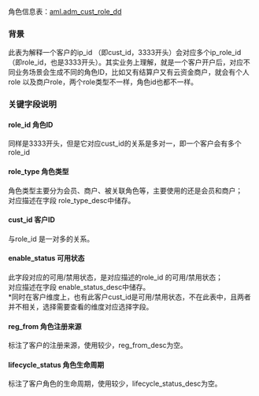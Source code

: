 角色信息表：[aml.adm_cust_role_dd](https://www.baidu.com/assets/catalog/detail/table/adm_cust_role_dd/info)

<a name="nSOL0"></a>

### 背景

此表为解释一个客户的ip_id （即cust_id，3333开头）会对应多个ip_role_id （即role_id，也是3333开头）。其实业务上理解，就是一个客户开户后，对应不同业务场景会生成不同的角色ID，比如又有结算户又有云资金商户，就会有个人role 以及商户role，两个role类型不一样，角色id也都不一样。

<a name="kpInt"></a>

### 关键字段说明

<a name="BLpPo"></a>

#### role_id 角色ID

同样是3333开头，但是它对应cust_id的关系是多对一，即一个客户会有多个role_id
<a name="AMs5V"></a>

#### role_type 角色类型

角色类型主要分为会员、商户、被关联角色等，主要使用的还是会员和商户；<br />对应描述在字段 role_type_desc中储存。
<a name="JHlTP"></a>

#### cust_id 客户ID

与role_id 是一对多的关系。
<a name="h5769"></a>

#### enable_status 可用状态

此字段对应的可用/禁用状态，是对应描述的role_id 的可用/禁用状态；<br />对应描述在字段 enable_status_desc中储存。<br />*同时在客户维度上，也有此客户cust_id是可用/禁用状态，不在此表中，且两者并不相关，选择需要查看的维度对应选择字段。
<a name="BhYXU"></a>

#### reg_from 角色注册来源

标注了客户的注册来源，使用较少，reg_from_desc为空。
<a name="q14I4"></a>

#### lifecycle_status 角色生命周期

标注了客户角色的生命周期，使用较少，lifecycle_status_desc为空。
